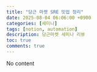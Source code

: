 ```yaml
---
title: "당근 마켓 SRE 밋업 정리"
date: 2025-08-04 06:06:00 +0900
categories: [세미나]
tags: [notion, automation]
description: 당근마켓 세미나 리뷰
toc: true
comments: true
---
```


No content
